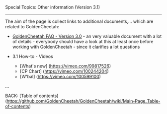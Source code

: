 Special Topics: Other information (Version 3.1)
***

The aim of the page is collect links to additional documents,... which are related to GoldenCheetah:

* [GoldenCheetah FAQ - Version 3.0](http://github.com/GoldenCheetah/GoldenCheetah/blob/master/doc/user/GC3-FAQ.pdf?raw=true) - an very valuable document with a lot of details - everybody should have a look at this at least once before working with GoldenCheetah - since it clarifies a lot questions

* 3.1 How-to - Videos
  * [What's new] (https://vimeo.com/99817526)
  * [CP Chart] (https://vimeo.com/100244204)
  * [W'bal] (https://vimeo.com/100599100)

...


BACK: [Table of contents] (https://github.com/GoldenCheetah/GoldenCheetah/wiki/Main-Page_Table-of-contents)